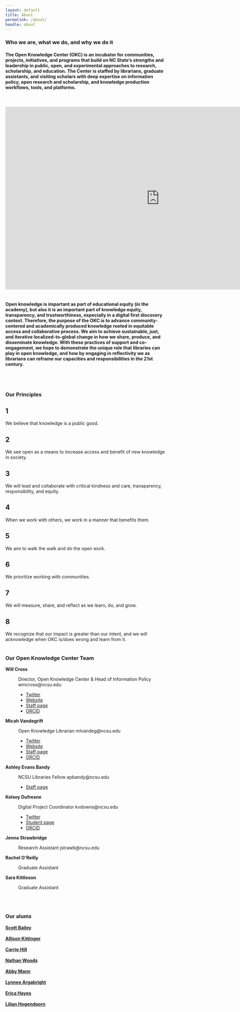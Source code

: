 ```yaml
---
layout: default
title: About
permalink: /about/
handle: about
---
```


<link rel="preconnect" href="https://fonts.googleapis.com">
<link rel="preconnect" href="https://fonts.gstatic.com" crossorigin>
<link href="https://fonts.googleapis.com/css2?family=Bungee+Shade&family=Urbanist:wght@300&display=swap" rel="stylesheet">



### Who we are, what we do, and why we do it

#### The Open Knowledge Center (OKC) is an incubator for communities, projects, initiatives, and programs that build on NC State’s strengths and leadership in public, open, and experimental approaches to research, scholarship, and education. The Center is staffed by librarians, graduate assistants, and visiting scholars with deep expertise on information policy, open research and scholarship, and knowledge production workflows, tools, and platforms. 
<br>
<br>	

<iframe src="https://docs.google.com/presentation/d/e/2PACX-1vTMyp8mbWMq6lH7MVqx402J1BXIuYS_jjQRsZVbMpEVnXKc2lbiib-eQFn4tgrhF64rnLpR875_whXh/embed?start=true&loop=true&delayms=3000" frameborder="0" width="960" height="569" allowfullscreen="true" mozallowfullscreen="true" webkitallowfullscreen="true"></iframe>
	
<br>
<br>

#### Open knowledge is important as part of educational equity (in the academy), but also it is an important part of knowledge equity, transparency, and trustworthiness, especially in a digital first discovery context. Therefore, the purpose of the OKC is to advance community-centered and academically produced knowledge rooted in equitable access and collaborative process. We aim to achieve sustainable, just, and iterative localized-to-global change in how we share, produce, and disseminate knowledge. With these practices of support and co-engagement, we hope to demonstrate the unique role that libraries can play in open knowledge, and how by engaging in reflectivity we as librarians can reframe our capacities and responsibilities in the 21st century.

<br>
<br>

### Our Principles

## 1
	
We believe that knowledge is a public good.
	
## 2
	
We see open as a means to increase access and benefit of new knowledge in society.
	
## 3

We will lead and collaborate with critical kindness and care, transparency, responsibility, and equity.

## 4

When we work with others, we work in a manner that benefits them.
	
## 5
	
We aim to walk the walk and do the open work.
	
## 6
	
We prioritize working with communities.
	
## 7

We will measure, share, and reflect as we learn, do, and grow.

## 8

We recognize that our impact is greater than our intent, and we will acknowledge when OKC is/does wrong and learn from it.
	<br>
	<br>


<h3 id="content">Our Open Knowledge Center Team </h3>
<dl>
<dt><b>Will Cross</b></dt>
	<dd>
		<p>Director, Open Knowledge Center &amp; Head of Information Policy 
			wmcross@ncsu.edu
		<ul>
			<li><a href="https://twitter.com/tceles_B_hsup">Twitter</a></li>
			<li><a href="https://wmcross.wordpress.ncsu.edu/">Website</a></li>
			<li><a href="https://www.lib.ncsu.edu/staff/wmcross">Staff page</a></li>
			<li><a href="https://orcid.org/0000-0003-1287-1156">ORCID</a></li>
		</ul>
		</p>
	</dd>
	
<dt><b>Micah Vandegrift</b></dt>
	<dd>
		<p>Open Knowledge Librarian 
			mlvandeg@ncsu.edu
		<ul>
			<li><a href="https://twitter.com/micahvandegrift">Twitter</a></li>
			<li><a href="http://micahvandegrift.github.io/">Website</a></li>
			<li><a href="https://www.lib.ncsu.edu/staff/mlvandeg">Staff page</a></li>
			<li><a href="https://orcid.org/0000-0001-8429-7697">ORCID</a></li>
		</ul>
		</p>
	</dd>
	
<dt><b>Ashley Evans Bandy</b></dt>
	<dd>
		<p>NCSU Libraries Fellow 
			apbandy@ncsu.edu
		<ul>
			<li><a href="https://www.lib.ncsu.edu/staff/apbandy">Staff page</a></li>
		</ul>	
		</p>
	</dd>

<dt><b>Kelsey Dufresne</b></dt>
	<dd>
		<p>Digital Project Coordinator 
		kvdowns@ncsu.edu	
		<ul>
			<li><a href="https://twitter.com/DufresneKelsey">Twitter</a></li>
			<li><a href="https://crdm.chass.ncsu.edu/people/students/kvdowns">Student page</a></li>
			<li><a href="https://orcid.org/0000-0002-2546-9337">ORCID</a></li>
		</ul>
		</p>
	</dd>
	
<dt><b>Jenna Strawbridge</b></dt>
	<dd>
		<p>Research Assistant 
		jstrawb@ncsu.edu</p>
	</dd>
	
<dt><b>Rachel O&#39;Reilly</b></dt>
	<dd>
		<p>Graduate Assistant</p>
	</dd>

<dt><b>Sara Kittleson</b></dt>
	<dd>
		<p>Graduate Assistant</p>
	</dd>
	
</dl>	

<br>
<br>
	
<h3 id="content">Our alums</h3>
 <dl>
<b><a href="https://csbailey.org/">Scott Bailey</a></b>
	<br>
	<br>
<b><a href="http://www.allisonkittinger.com/">Allison Kittinger</a></b>
	<br>
	<br>
<b><a href="http://carriedianehill.com/">Carrie Hill</a></b>
	<br>
	<br>
<b><a href="http://nathandwoods.net/">Nathan Woods</a></b>
	<br>
	<br>
<b><a href="https://libguides.iwu.edu/prf.php?account_id=291300">Abby Mann</a></b>
	<br>
	<br>
<b><a href="https://library.uncw.edu/staff/lynnee_argabright">Lynnee Argabright</a></b>
	<br>
	<br>
<b><a href="https://library.villanova.edu/about-falvey/contact-us/staff/erica-hayes">Erica Hayes</a></b>
	<br>
	<br>
<b><a href="https://lillian-hogendoorn.info/about/">Lilian Hogendoorn</a></b>

</dl>	
	

